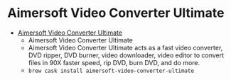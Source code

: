 # Aimersoft Video Converter Ultimate
- [Aimersoft Video Converter Ultimate](https://www.aimersoft.com/video-converter-ultimate.html)
  -  Aimersoft Video Converter Ultimate
  - Aimersoft Video Converter Ultimate acts as a fast video converter, DVD ripper, DVD burner, video downloader, video editor to convert files in 90X faster speed, rip DVD, burn DVD, and do more.
  - `brew cask install aimersoft-video-converter-ultimate`
